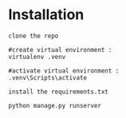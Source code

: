 # Installation

    clone the repo 

    #create virtual environment : 
    virtualenv .venv 

    #activate virtual environment : 
    .venv\Scripts\activate

    install the requirements.txt

    python manage.py runserver
